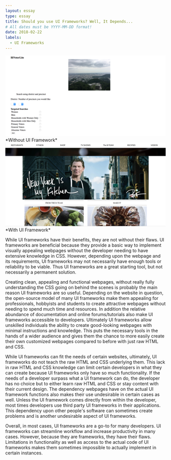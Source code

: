 ```yaml
---
layout: essay
type: essay
title: Should you use UI Frameworks? Well, It Depends... 
# All dates must be YYYY-MM-DD format!
date: 2018-02-22
labels:
  - UI Frameworks
---
```

<div class="ui two column grid" style="margin-bottom: 10px">
  <div class="column">
    <img src="../images/without-semantic.png" class="ui very large left floated image">*Without UI Framework*
  </div>
  
  <div class="column">
    <img src="../images/semanti-ui.png" class="ui very large right floated image">*With UI Framework*
  </div>
</div>




  While UI frameworks have their benefits, they are not without their flaws. UI frameworks are beneficial because they provide a basic way to implement visually appealing webpages without the developer needing to have extensive knowledge in CSS. However, depending upon the webpage and its requirements, UI frameworks may not necessarily have enough tools or reliability to be viable. Thus UI frameworks are a great starting tool, but not necessarily a permanent solution. 

  Creating clean, appealing and functional webpages, without really fully understanding the CSS going on behind the scenes is probably the main reason UI frameworks are so useful. Depending on the website in question, the open-source model of many UI frameworks make them appealing for professionals, hobbyists and students to create attractive webpages without needing to spend much time and resources. In addition the relative abundance of documentation and online forums/tutorials also make UI frameworks accessible to developers. Ultimately UI frameworks allow unskilled individuals the ability to create good-looking webpages with minimal instructions and knowledge. This puts the necessary tools in the hands of a wider audience and gives them the chance to more easily create their own customized webpages compared to before with just raw HTML and CSS.

  While UI frameworks can fit the needs of certain websites, ultimately, UI frameworks do not teach the raw HTML and CSS underlying them. This lack in raw HTML and CSS knowledge can limit certain developers in what they can create because UI frameworks only have so much functionality. If the needs of a developer surpass what a UI framework can do, the developer has no choice but to either learn raw HTML and CSS or stay content with their current design. The dependency webpages have on the actual UI framework functions also makes their use undesirable in certain cases as well. Unless the UI framework comes directly from within the developer, most times developers use third party UI frameworks in their applications. This dependency upon other people's software can sometimes create problems and is another undesirable aspect of UI frameworks. 

  Overall, in most cases, UI frameworks are a go-to for many developers. UI frameworks can streamline workflow and increase productivity in many cases. However, because they are frameworks, they have their flaws. Limitations in functionality as well as access to the actual code of UI frameworks makes them sometimes impossible to actually implement in certain instances.  
